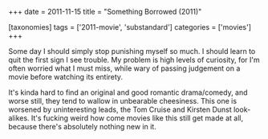 +++
date = 2011-11-15
title = "Something Borrowed (2011)"

[taxonomies]
tags = ['2011-movie', 'substandard']
categories = ['movies']
+++

Some day I should simply stop punishing myself so much. I should learn
to quit the first sign I see trouble. My problem is high levels of
curiosity, for I\'m often worried what I must miss, while wary of
passing judgement on a movie before watching its entirety.

It\'s kinda hard to find an original and good romantic drama/comedy, and
worse still, they tend to wallow in unbearable cheesiness. This one is
worsened by uninteresting leads, the Tom Cruise and Kirsten Dunst
look-alikes. It\'s fucking weird how come movies like this still get
made at all, because there\'s absolutely nothing new in it.

